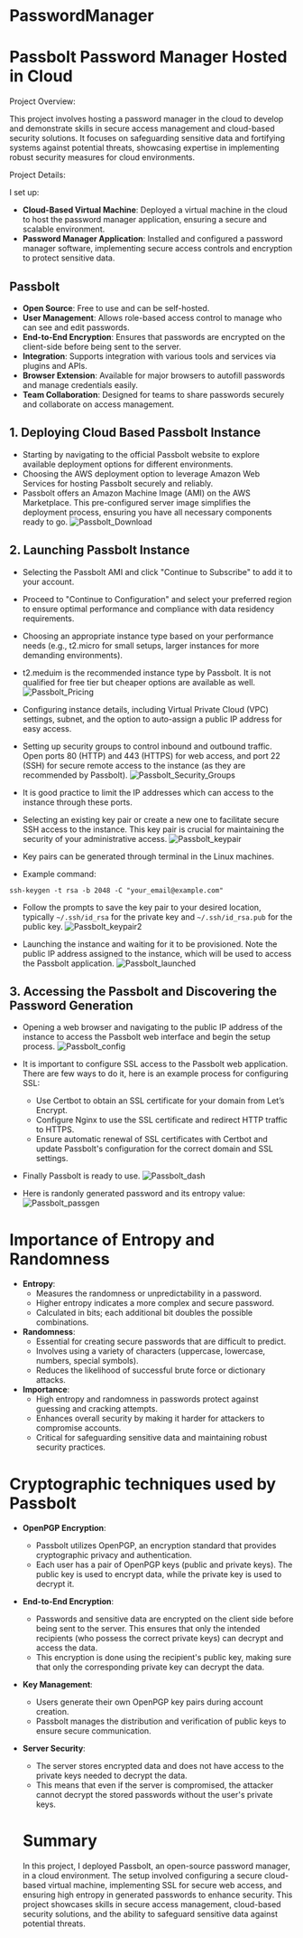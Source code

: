 # PasswordManager
# Passbolt Password Manager Hosted in Cloud

Project Overview:

This project involves hosting a password manager in the cloud to develop and demonstrate skills in secure access management and cloud-based security solutions. It focuses on safeguarding sensitive data and fortifying systems against potential threats, showcasing expertise in implementing robust security measures for cloud environments.

Project Details:

I set up:

- **Cloud-Based Virtual Machine**: Deployed a virtual machine in the cloud to host the password manager application, ensuring a secure and scalable environment.
- **Password Manager Application**: Installed and configured a password manager software, implementing secure access controls and encryption to protect sensitive data.

## Passbolt

- **Open Source**: Free to use and can be self-hosted.
- **User Management**: Allows role-based access control to manage who can see and edit passwords.
- **End-to-End Encryption**: Ensures that passwords are encrypted on the client-side before being sent to the server.
- **Integration**: Supports integration with various tools and services via plugins and APIs.
- **Browser Extension**: Available for major browsers to autofill passwords and manage credentials easily.
- **Team Collaboration**: Designed for teams to share passwords securely and collaborate on access management.

## 1. Deploying Cloud Based Passbolt Instance

- Starting by navigating to the official Passbolt website to explore available deployment options for different environments.
- Choosing the AWS deployment option to leverage Amazon Web Services for hosting Passbolt securely and reliably.
- Passbolt offers an Amazon Machine Image (AMI) on the AWS Marketplace. This pre-configured server image simplifies the deployment process, ensuring you have all necessary components ready to go.
![Passbolt_Download](https://github.com/0xFroggi/PasswordManager/blob/main/images/passbolt_aws_download.png?raw=true)

## 2. Launching Passbolt Instance

- Selecting the Passbolt AMI and click "Continue to Subscribe" to add it to your account.
- Proceed to "Continue to Configuration" and select your preferred region to ensure optimal performance and compliance with data residency requirements.
- Choosing an appropriate instance type based on your performance needs (e.g., t2.micro for small setups, larger instances for more demanding environments).
- t2.meduim is the recommended instance type by Passbolt. It is not qualified for free tier but cheaper options are available as well.
![Passbolt_Pricing](https://github.com/0xFroggi/PasswordManager/blob/main/images/passbolt_pricing.png?raw=true)

- Configuring instance details, including Virtual Private Cloud (VPC) settings, subnet, and the option to auto-assign a public IP address for easy access.
- Setting up security groups to control inbound and outbound traffic. Open ports 80 (HTTP) and 443 (HTTPS) for web access, and port 22 (SSH) for secure remote access to the instance (as they are recommended by Passbolt).
![Passbolt_Security_Groups](https://github.com/0xFroggi/PasswordManager/blob/main/images/passbolt_security_settings.png?raw=true)

- It is good practice to limit the IP addresses which can access to the instance through these ports.
- Selecting an existing key pair or create a new one to facilitate secure SSH access to the instance. This key pair is crucial for maintaining the security of your administrative access.
![Passbolt_keypair](https://github.com/0xFroggi/PasswordManager/blob/main/images/passbolt_keypair.png?raw=true)

- Key pairs can be generated through terminal in the Linux machines.
- Example command:

```
ssh-keygen -t rsa -b 2048 -C "your_email@example.com"
```

- Follow the prompts to save the key pair to your desired location, typically `~/.ssh/id_rsa` for the private key and `~/.ssh/id_rsa.pub` for the public key.
![Passbolt_keypair2](https://github.com/0xFroggi/PasswordManager/blob/main/images/passbolt_importKeypair.png?raw=true)

- Launching the instance and waiting for it to be provisioned. Note the public IP address assigned to the instance, which will be used to access the Passbolt application.
![Passbolt_launched](https://github.com/0xFroggi/PasswordManager/blob/main/images/passbolt_EC2Dash.png?raw=true)

## 3. Accessing the Passbolt and Discovering the Password Generation

- Opening a web browser and navigating to the public IP address of the instance to access the Passbolt web interface and begin the setup process.
![Passbolt_config](https://github.com/0xFroggi/PasswordManager/blob/main/images/passbolt_dash.png?raw=true)

- It is important to configure SSL access to the Passbolt web application. There are few ways to do it, here is an example process for configuring SSL:
    - Use Certbot to obtain an SSL certificate for your domain from Let’s Encrypt.
    - Configure Nginx to use the SSL certificate and redirect HTTP traffic to HTTPS.
    - Ensure automatic renewal of SSL certificates with Certbot and update Passbolt's configuration for the correct domain and SSL settings.
- Finally Passbolt is ready to use.
![Passbolt_dash](https://github.com/0xFroggi/PasswordManager/blob/main/images/passbolt_installed.png?raw=true)

- Here is randonly generated password and its entropy value:
![Passbolt_passgen](https://github.com/0xFroggi/PasswordManager/blob/main/images/passbolt_pasgen.png?raw=true)

# Importance of Entropy and Randomness

- **Entropy**:
    - Measures the randomness or unpredictability in a password.
    - Higher entropy indicates a more complex and secure password.
    - Calculated in bits; each additional bit doubles the possible combinations.
- **Randomness**:
    - Essential for creating secure passwords that are difficult to predict.
    - Involves using a variety of characters (uppercase, lowercase, numbers, special symbols).
    - Reduces the likelihood of successful brute force or dictionary attacks.
- **Importance**:
    - High entropy and randomness in passwords protect against guessing and cracking attempts.
    - Enhances overall security by making it harder for attackers to compromise accounts.
    - Critical for safeguarding sensitive data and maintaining robust security practices.
    

# Cryptographic techniques used by Passbolt

- **OpenPGP Encryption**:
    - Passbolt utilizes OpenPGP, an encryption standard that provides cryptographic privacy and authentication.
    - Each user has a pair of OpenPGP keys (public and private keys). The public key is used to encrypt data, while the private key is used to decrypt it.
- **End-to-End Encryption**:
    - Passwords and sensitive data are encrypted on the client side before being sent to the server. This ensures that only the intended recipients (who possess the correct private keys) can decrypt and access the data.
    - This encryption is done using the recipient's public key, making sure that only the corresponding private key can decrypt the data.
- **Key Management**:
    - Users generate their own OpenPGP key pairs during account creation.
    - Passbolt manages the distribution and verification of public keys to ensure secure communication.
- **Server Security**:
    - The server stores encrypted data and does not have access to the private keys needed to decrypt the data.
    - This means that even if the server is compromised, the attacker cannot decrypt the stored passwords without the user's private keys.
    
    # Summary
    
    In this project, I deployed Passbolt, an open-source password manager, in a cloud environment. The setup involved configuring a secure cloud-based virtual machine, implementing SSL for secure web access, and ensuring high entropy in generated passwords to enhance security. This project showcases skills in secure access management, cloud-based security solutions, and the ability to safeguard sensitive data against potential threats.

